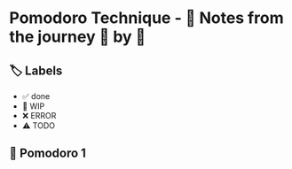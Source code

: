 # Pomodoro Technique - 📝 Notes from the journey 🍅 by 🍅

## 🏷️ Labels
- ✅ done
- 🚧 WIP
- ❌ ERROR
- ⚠️ TODO

## 🍅 Pomodoro 1